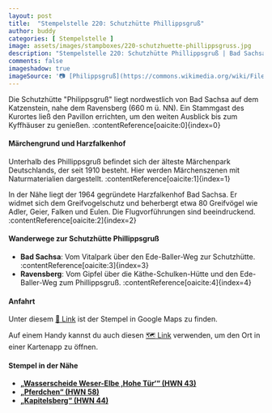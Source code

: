 ```yaml
---
layout: post
title:  "Stempelstelle 220: Schutzhütte Phillippsgruß"
author: buddy
categories: [ Stempelstelle ]
image: assets/images/stampboxes/220-schutzhuette-phillippsgruss.jpg
description: "Stempelstelle 220: Schutzhütte Phillippsgruß | Bad Sachsa"
comments: false
imageshadow: true
imageSource: '📷 [Philippsgruß](https://commons.wikimedia.org/wiki/File:Philippsgru%C3%9F.jpg) von <a href="//commons.wikimedia.org/wiki/User:B.Thomas95" title="User:B.Thomas95">Thomas Binder</a> unter Lizenz [CC BY-SA 4.0](https://creativecommons.org/licenses/by-sa/4.0)'
---
```


Die Schutzhütte "Philippsgruß" liegt nordwestlich von Bad Sachsa auf dem Katzenstein, nahe dem Ravensberg (660 m ü. NN). Ein Stammgast des Kurortes ließ den Pavillon errichten, um den weiten Ausblick bis zum Kyffhäuser zu genießen. :contentReference[oaicite:0]{index=0}

#### Märchengrund und Harzfalkenhof

Unterhalb des Phillippsgruß befindet sich der älteste Märchenpark Deutschlands, der seit 1910 besteht. Hier werden Märchenszenen mit Naturmaterialien dargestellt. :contentReference[oaicite:1]{index=1}

In der Nähe liegt der 1964 gegründete Harzfalkenhof Bad Sachsa. Er widmet sich dem Greifvogelschutz und beherbergt etwa 80 Greifvögel wie Adler, Geier, Falken und Eulen. Die Flugvorführungen sind beeindruckend. :contentReference[oaicite:2]{index=2}

#### Wanderwege zur Schutzhütte Phillippsgruß

- **Bad Sachsa**: Vom Vitalpark über den Ede-Baller-Weg zur Schutzhütte. :contentReference[oaicite:3]{index=3}
- **Ravensberg**: Vom Gipfel über die Käthe-Schulken-Hütte und den Ede-Baller-Weg zum Phillippsgruß. :contentReference[oaicite:4]{index=4}

#### Anfahrt

Unter diesem [📍 Link](https://www.google.com/maps/dir/?api=1&origin=&destination=51.60973%2C%2010.53118) ist der Stempel in Google Maps zu finden.

<div class="android-only">
  Auf einem Handy kannst du auch diesen 
  <a href="geo:51.60973,10.53118">🗺️ Link</a> 
  verwenden, um den Ort in einer Kartenapp zu öffnen.
  <p></p>
</div>

#### Stempel in der Nähe

- [**„Wasserscheide Weser-Elbe ‚Hohe Tür‘“ (HWN 43)**](/stempelstelle-43-wasserscheide-weser-elbe-hohe-tuer)
- [**„Pferdchen“ (HWN 58)**](/stempelstelle-58-pferdchen)
- [**„Kapitelsberg“ (HWN 44)**](/stempelstelle-44-kapitelsberg)
